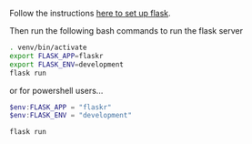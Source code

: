 Follow the instructions [here to set up flask](https://flask.palletsprojects.com/en/2.1.x/installation/).

Then run the following bash commands to run the flask server

```bash
. venv/bin/activate
export FLASK_APP=flaskr
export FLASK_ENV=development
flask run
```

or for powershell users...

```powershell
$env:FLASK_APP = "flaskr"
$env:FLASK_ENV = "development"

flask run
```
